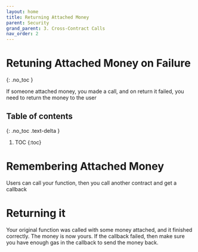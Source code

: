```yaml
---
layout: home
title: Returning Attached Money
parent: Security
grand_parent: 3. Cross-Contract Calls
nav_order: 2
---
```


# Retuning Attached Money on Failure
{: .no_toc }

If someone attached money, you made a call, and on return it failed, you need
to return the money to the user

## Table of contents
{: .no_toc .text-delta }

1. TOC
{:toc}

# Remembering Attached Money 
Users can call your function, then you call another contract and get a callback

# Returning it
Your original function was called with some money attached, and it finished
correctly. The money is now yours. If the callback failed, then make sure you
have enough gas in the callback to send the money back.
